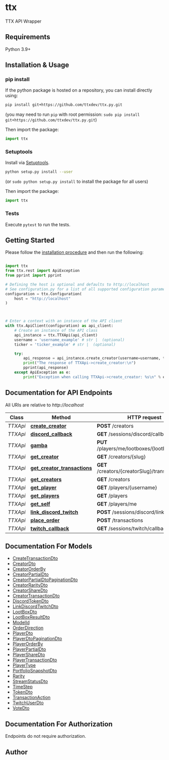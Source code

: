 # ttx

TTX API Wrapper

## Requirements

Python 3.9+

## Installation & Usage
### pip install

If the python package is hosted on a repository, you can install directly using:

```sh
pip install git+https://github.com/ttxdev/ttx.py.git
```
(you may need to run `pip` with root permission: `sudo pip install git+https://github.com/ttxdev/ttx.py.git`)

Then import the package:
```python
import ttx
```

### Setuptools

Install via [Setuptools](http://pypi.python.org/pypi/setuptools).

```sh
python setup.py install --user
```
(or `sudo python setup.py install` to install the package for all users)

Then import the package:
```python
import ttx
```

### Tests

Execute `pytest` to run the tests.

## Getting Started

Please follow the [installation procedure](#installation--usage) and then run the following:

```python

import ttx
from ttx.rest import ApiException
from pprint import pprint

# Defining the host is optional and defaults to http://localhost
# See configuration.py for a list of all supported configuration parameters.
configuration = ttx.Configuration(
    host = "http://localhost"
)



# Enter a context with an instance of the API client
with ttx.ApiClient(configuration) as api_client:
    # Create an instance of the API class
    api_instance = ttx.TTXApi(api_client)
    username = 'username_example' # str |  (optional)
    ticker = 'ticker_example' # str |  (optional)

    try:
        api_response = api_instance.create_creator(username=username, ticker=ticker)
        print("The response of TTXApi->create_creator:\n")
        pprint(api_response)
    except ApiException as e:
        print("Exception when calling TTXApi->create_creator: %s\n" % e)

```

## Documentation for API Endpoints

All URIs are relative to *http://localhost*

Class | Method | HTTP request | Description
------------ | ------------- | ------------- | -------------
*TTXApi* | [**create_creator**](docs/TTXApi.md#create_creator) | **POST** /creators | 
*TTXApi* | [**discord_callback**](docs/TTXApi.md#discord_callback) | **GET** /sessions/discord/callback | 
*TTXApi* | [**gamba**](docs/TTXApi.md#gamba) | **PUT** /players/me/lootboxes/{lootBoxId}/open | 
*TTXApi* | [**get_creator**](docs/TTXApi.md#get_creator) | **GET** /creators/{slug} | 
*TTXApi* | [**get_creator_transactions**](docs/TTXApi.md#get_creator_transactions) | **GET** /creators/{creatorSlug}/transactions | 
*TTXApi* | [**get_creators**](docs/TTXApi.md#get_creators) | **GET** /creators | 
*TTXApi* | [**get_player**](docs/TTXApi.md#get_player) | **GET** /players/{username} | 
*TTXApi* | [**get_players**](docs/TTXApi.md#get_players) | **GET** /players | 
*TTXApi* | [**get_self**](docs/TTXApi.md#get_self) | **GET** /players/me | 
*TTXApi* | [**link_discord_twitch**](docs/TTXApi.md#link_discord_twitch) | **POST** /sessions/discord/link | 
*TTXApi* | [**place_order**](docs/TTXApi.md#place_order) | **POST** /transactions | 
*TTXApi* | [**twitch_callback**](docs/TTXApi.md#twitch_callback) | **GET** /sessions/twitch/callback | 


## Documentation For Models

 - [CreateTransactionDto](docs/CreateTransactionDto.md)
 - [CreatorDto](docs/CreatorDto.md)
 - [CreatorOrderBy](docs/CreatorOrderBy.md)
 - [CreatorPartialDto](docs/CreatorPartialDto.md)
 - [CreatorPartialDtoPaginationDto](docs/CreatorPartialDtoPaginationDto.md)
 - [CreatorRarityDto](docs/CreatorRarityDto.md)
 - [CreatorShareDto](docs/CreatorShareDto.md)
 - [CreatorTransactionDto](docs/CreatorTransactionDto.md)
 - [DiscordTokenDto](docs/DiscordTokenDto.md)
 - [LinkDiscordTwitchDto](docs/LinkDiscordTwitchDto.md)
 - [LootBoxDto](docs/LootBoxDto.md)
 - [LootBoxResultDto](docs/LootBoxResultDto.md)
 - [ModelId](docs/ModelId.md)
 - [OrderDirection](docs/OrderDirection.md)
 - [PlayerDto](docs/PlayerDto.md)
 - [PlayerDtoPaginationDto](docs/PlayerDtoPaginationDto.md)
 - [PlayerOrderBy](docs/PlayerOrderBy.md)
 - [PlayerPartialDto](docs/PlayerPartialDto.md)
 - [PlayerShareDto](docs/PlayerShareDto.md)
 - [PlayerTransactionDto](docs/PlayerTransactionDto.md)
 - [PlayerType](docs/PlayerType.md)
 - [PortfolioSnapshotDto](docs/PortfolioSnapshotDto.md)
 - [Rarity](docs/Rarity.md)
 - [StreamStatusDto](docs/StreamStatusDto.md)
 - [TimeStep](docs/TimeStep.md)
 - [TokenDto](docs/TokenDto.md)
 - [TransactionAction](docs/TransactionAction.md)
 - [TwitchUserDto](docs/TwitchUserDto.md)
 - [VoteDto](docs/VoteDto.md)


<a id="documentation-for-authorization"></a>
## Documentation For Authorization

Endpoints do not require authorization.


## Author




